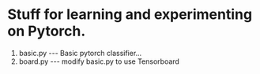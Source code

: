 #  Stuff for learning and experimenting on Pytorch.

1. basic.py --- Basic pytorch classifier...
2. board.py --- modify basic.py to use Tensorboard